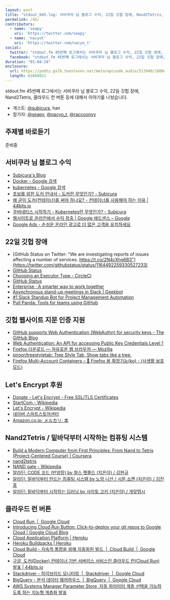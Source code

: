 ```yaml
---
layout: post
title: "stdout_045.log: 서비쿠라 님 블로그 수익, 22일 깃헙 장애, Nand2Tetris, 클라우드 런 버튼 w/ Subicura, Han"
permalink: /45/
contributors:
  - name: 'seapy'
    uri: 'https://twitter.com/seapy'
  - name: 'nacyot'
    uri: 'https://twitter.com/nacyo_t'
social:
  twitter: "stdout.fm 45번째 로그에서는 서비쿠라 님 블로그 수익, 22일 깃헙 장애, Nand2Tetris, 클라우드 런 버튼 등에 대해서 이야기를 나눴습니다."
  facebook: "stdout.fm 45번째 로그에서는 서비쿠라 님 블로그 수익, 22일 깃헙 장애, Nand2Tetris, 클라우드 런 버튼 등에 대해서 이야기를 나눴습니다."
duration: "01:04:18"
enclosure:
  url: https://podty.gslb.toastoven.net/meta/episode_audio/513940/188843_1567352402790.mp3
  length: 62668921
---
```


stdout.fm 45번째 로그에서는 서비쿠라 님 블로그 수익, 22일 깃헙 장애, Nand2Tetris, 클라우드 런 버튼 등에 대해서 이야기를 나눴습니다.

* 게스트: [@subicura][sub], han
* 참가자: [@seapy][sea], [@nacyo_t][nac], [@raccoonyy][rac]

[sea]: https://twitter.com/seapy
[nac]: https://twitter.com/nacyo_t
[rac]: https://twitter.com/raccoonyy
[sub]: https://twitter.com/subicura

## 주제별 바로듣기
준비중

## 서비쿠라 님 블로그 수익
* [Subicura's Blog](https://subicura.com/)
* [Docker - Google 검색](https://www.google.com/search?source=hp&ei=E6VtXaz6FqWUmAXnwYbICw&q=Docker&oq=Docker&gs_l=psy-ab.3..0l3j0i131j0l6.269.586..716...0.0..1.123.743.1j6......0....1..gws-wiz.....0..0i10.9-RK-bgE_hM&ved=0ahUKEwjsz-vgpLPkAhUlCqYKHeegAbkQ4dUDCAU&uact=5)
* [kubernetes - Google 검색](https://www.google.com/search?ei=FKVtXazUNJTdmAXOhozICg&q=kubernetes+&oq=kubernetes+&gs_l=psy-ab.3..0i67l6j0l2j0i67j0.7900.25483..28167...0.0..0.138.1473.1j12......0....1..gws-wiz.....0..0i131.SSROP5syYYk&ved=0ahUKEwisrsbhpLPkAhWULqYKHU4DA6kQ4dUDCAo&uact=5)
* [초보를 위한 도커 안내서 - 도커란 무엇인가? - Subicura](https://subicura.com/2017/01/19/docker-guide-for-beginners-1.html)
* [왜 굳이 도커(컨테이너)를 써야 하나요? - 컨테이너를 사용해야 하는 이유 \| 44bits.io](https://www.44bits.io/ko/post/why-should-i-use-docker-container)
* [쿠버네티스 시작하기 - Kubernetes란 무엇인가? - Subicura](https://subicura.com/2019/05/19/kubernetes-basic-1.html)
* [웹사이트로 온라인에서 수익 창출 \| Google 애드센스 – Google](https://www.google.com/adsense/start/#/?modal_active=none)
* [Google Ads - 손쉬운 온라인 광고로 더 많은 고객을 유치하세요](https://ads.google.com/intl/ko_kr/home/)

## 22일 깃헙 장애
* [GitHub Status on Twitter: "We are investigating reports of issues affecting a number of services. https://t.co/2N4cXhg6B3"](https://twitter.com/githubstatus/status/1164492259330527233)
* [GitHub Status](https://www.githubstatus.com/)
* [Choosing an Executor Type - CircleCI](https://circleci.com/docs/2.0/executor-types/)
* [GitHub Status](https://statusgator.com/services/github)
* [Enterprise · A smarter way to work together](https://github.com/enterprise)
* [Asynchronous stand-up meetings in Slack \| Geekbot](https://geekbot.com/)
* [#1 Slack Standup Bot for Project Management Automation](https://standuply.com/)
* [Pull Panda: Tools for teams using GitHub](https://pullpanda.com/)

## 깃헙 웹사이트 지문 인증 지원
* [GitHub supports Web Authentication (WebAuthn) for security keys - The GitHub Blog](https://github.blog/2019-08-21-github-supports-webauthn-for-security-keys/)
* [Web Authentication: An API for accessing Public Key Credentials Level 1](https://www.w3.org/TR/webauthn/)
* [Firefox 다운로드 — 자유로운 웹 브라우저 — Mozilla](https://www.mozilla.org/ko/firefox/new/)
* [piroor/treestyletab: Tree Style Tab, Show tabs like a tree.](https://github.com/piroor/treestyletab)
* [Firefox Multi-Account Containers – 🦊 Firefox 용 확장기능(ko) - (사생활 보호 모드)](https://addons.mozilla.org/ko/firefox/addon/multi-account-containers/)

## Let's Encrypt 후원
* [Donate - Let's Encrypt - Free SSL/TLS Certificates](https://letsencrypt.org/donate/)
* [StartCom - Wikipedia](https://en.wikipedia.org/wiki/StartCom)
* [Let's Encrypt - Wikipedia](https://en.wikipedia.org/wiki/Let%27s_Encrypt)
* [네이버 스마트스토어센터](https://sell.smartstore.naver.com/#/home/dashboard)
* [Amazon.co.jp: メルカリ: 本](https://www.amazon.co.jp/s?k=%E3%83%A1%E3%83%AB%E3%82%AB%E3%83%AA&i=stripbooks&__mk_ja_JP=%E3%82%AB%E3%82%BF%E3%82%AB%E3%83%8A&ref=nb_sb_noss)

## Nand2Tetris / 밑바닥부터 시작하는 컴퓨팅 시스템
* [Build a Modern Computer from First Principles: From Nand to Tetris (Project-Centered Course) \| Coursera](https://ja.coursera.org/learn/build-a-computer)
* [nand2tetris](https://www.nand2tetris.org/)
* [NAND gate - Wikipedia](https://en.wikipedia.org/wiki/NAND_gate)
* [알라딘: CODE 코드 (반양장) by 찰스 펫졸드 (지은이) / 김현규](https://www.aladin.co.kr/shop/wproduct.aspx?ItemId=53051178)
* [알라딘: 밑바닥부터 만드는 컴퓨팅 시스템 by 노암 니산 / 시몬 쇼켄 (지은이) / 김진홍](https://www.aladin.co.kr/shop/wproduct.aspx?ItemId=187116385)
* [알라딘: 밑바닥부터 시작하는 딥러닝 by 사이토 고키 (지은이) / 개앞맵시](https://www.aladin.co.kr/shop/wproduct.aspx?ItemId=99518713)

## 클라우드 런 버튼
* [Cloud Run  \|  Google Cloud](https://cloud.google.com/run/)
* [Introducing Cloud Run Button: Click-to-deploy your git repos to Google Cloud \| Google Cloud Blog](https://cloud.google.com/blog/products/serverless/introducing-cloud-run-button-click-to-deploy-your-git-repos-to-google-cloud)
* [Cloud Application Platform \| Heroku](https://www.heroku.com/)
* [Heroku Buildpacks \| Heroku](https://www.heroku.com/elements/buildpacks)
* [Cloud Build - 지속적 통합을 위해 자동화된 빌드  \|  Cloud Build  \|  Google Cloud](https://cloud.google.com/cloud-build/)
* [구글, 도커(Docker) 컨테이너 기반 서버리스 서비스인 클라우드 런(Cloud Run) 발표 \| 44bits.io](https://www.44bits.io/ko/post/news--cloud-run-is-launched-on-gcp)
* [Stackdriver - 하이브리드 모니터링  \|  Stackdriver  \|  Google Cloud](https://cloud.google.com/stackdriver/)
* [BigQuery - 분석 데이터 웨어하우스  \|  BigQuery  \|  Google Cloud](https://cloud.google.com/bigquery/)
* [AWS Systems Manager Parameter Store, 자동 파라미터 계층 선택을 가능하도록 하는 지능형 계층화 발표](https://aws.amazon.com/ko/about-aws/whats-new/2019/08/aws-systems-manager-parameter-store-announces-intelligent-tiering-to-enable-automatic-parameter-tier-selection/?nc1=h_ls)
